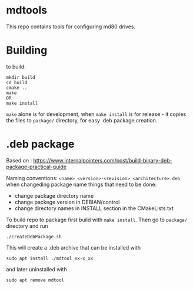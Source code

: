 # mdtools
This repo contains tools for configuring md80 drives.

# Building
to build:
```
mkdir build
cd build
cmake ..
make
OR
make install
```
`make` alone is for development, when `make install` is for release - it copies the files to `package/` directory, for easy .deb package creation.

# .deb package
Based on :
https://www.internalpointers.com/post/build-binary-deb-package-practical-guide

Naming conventions:
`<name>_<version>-<revision>_<architecture>.deb`
when changeding package name things that need to be done:
- change package directory name
- change packege version in DEBIAN/control
- change directory names in INSTALL section in the CMakeLists.txt
  
To build repo to package first build with `make install`. Then go to `package/` directory and run
```
./createDebPackage.sh
```
This will create a .deb archive that can be installed with 
```
sudo apt install ./mdtool_xx-x_xx
```
and later uninstalled with 
```
sudo apt remove mdtool
```
